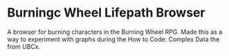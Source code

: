 # Burningc Wheel Lifepath Browser
A browser for burning characters in the Burning Wheel RPG.
Made this as a way to experiment with graphs during the How to Code: Complex Data the from UBCx.
